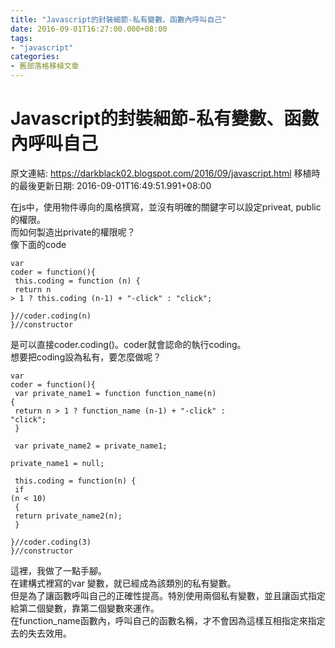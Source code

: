 ```yaml
---
title: "Javascript的封裝細節-私有變數、函數內呼叫自己"
date: 2016-09-01T16:27:00.000+08:00
tags: 
- "javascript"
categories:
- 舊部落格移植文章
---
```


# Javascript的封裝細節-私有變數、函數內呼叫自己

原文連結: https://darkblack02.blogspot.com/2016/09/javascript.html
移植時的最後更新日期: 2016-09-01T16:49:51.991+08:00

在js中，使用物件導向的風格撰寫，並沒有明確的關鍵字可以設定priveat, public的權限。  <br />而如何製造出private的權限呢？<br />像下面的code<br /><pre class="prettyprint"><code class="language-js">var coder = function(){<br />    this.coding = function (n) {<br />        return n &gt; 1 ? this.coding (n-1) + "-click" : "click";<br />    }//coder.coding(n)<br />}//constructor</code></pre>是可以直接coder.coding()。coder就會認命的執行coding。<br />想要把coding設為私有，要怎麼做呢？<br /><pre class="prettyprint"><code class="language-js">var coder = function(){<br />    var private_name1 = function function_name(n) {<br />        return n &gt; 1 ? function_name (n-1) + "-click" : "click";<br />    }<br /><br />    var private_name2 = private_name1;<br />    private_name1 = null;<br /><br />    this.coding = function(n) {<br />        if (n &lt; 10)<br />        {<br />            return private_name2(n);<br />        }<br />    }//coder.coding(3)<br />}//constructor</code></pre>這裡，我做了一點手腳。<br />在建構式裡寫的var 變數，就已經成為該類別的私有變數。<br />但是為了讓函數呼叫自己的正確性提高。特別使用兩個私有變數，並且讓函式指定給第二個變數，靠第二個變數來運作。<br />在function_name函數內，呼叫自己的函數名稱，才不會因為這樣互相指定來指定去的失去效用。
